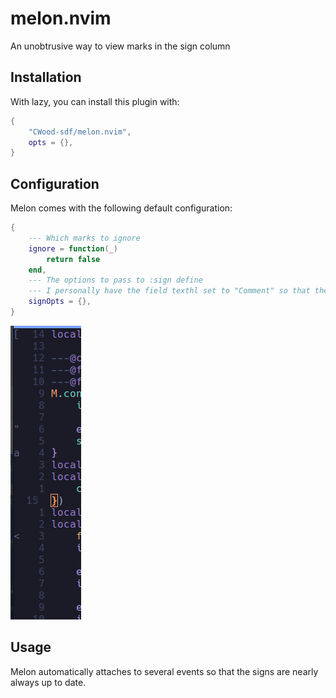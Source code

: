 # melon.nvim

An unobtrusive way to view marks in the sign column

## Installation

With lazy, you can install this plugin with:

```lua
{
    "CWood-sdf/melon.nvim",
    opts = {},
}
```

## Configuration

Melon comes with the following default configuration:

```lua
{
    --- Which marks to ignore
    ignore = function(_)
        return false
    end,
    --- The options to pass to :sign define
    --- I personally have the field texthl set to "Comment" so that the marks aren't super obtrusive
    signOpts = {},
}
```

![screenshot](./assets/signs.png)

## Usage

Melon automatically attaches to several events so that the signs are nearly always up to date.
